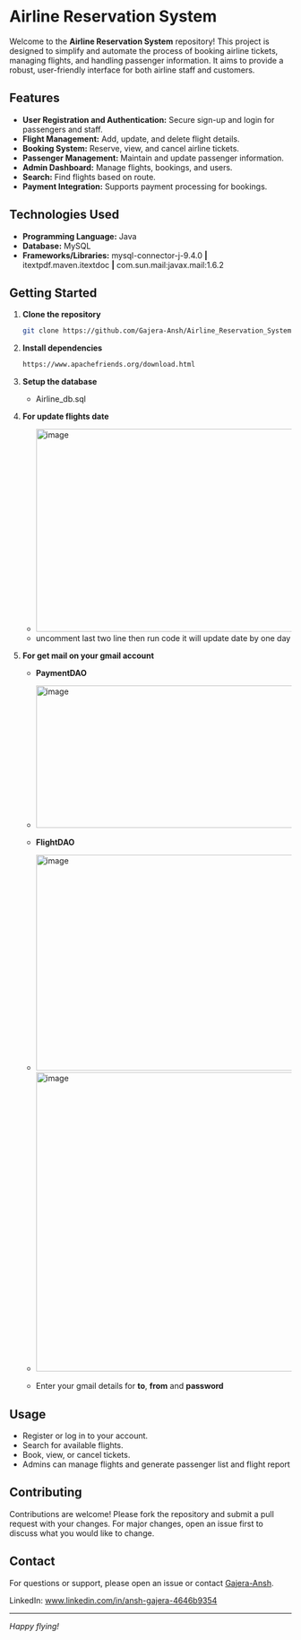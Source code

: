 # Airline Reservation System

Welcome to the **Airline Reservation System** repository! This project is designed to simplify and automate the process of booking airline tickets, managing flights, and handling passenger information. It aims to provide a robust, user-friendly interface for both airline staff and customers.

## Features

- **User Registration and Authentication:** Secure sign-up and login for passengers and staff.
- **Flight Management:** Add, update, and delete flight details.
- **Booking System:** Reserve, view, and cancel airline tickets.
- **Passenger Management:** Maintain and update passenger information.
- **Admin Dashboard:** Manage flights, bookings, and users.
- **Search:** Find flights based on route.
- **Payment Integration:** Supports payment processing for bookings.

## Technologies Used

- **Programming Language:** Java
- **Database:** MySQL
- **Frameworks/Libraries:** mysql-connector-j-9.4.0 **|** itextpdf.maven.itextdoc **|** com.sun.mail:javax.mail:1.6.2

## Getting Started

1. **Clone the repository**
   ```sh
   git clone https://github.com/Gajera-Ansh/Airline_Reservation_System.git
   ```
2. **Install dependencies**
   ```sh
   https://www.apachefriends.org/download.html
   ```
3. **Setup the database**
   - Airline_db.sql
  
4. **For update flights date**
   - <img width="1353" height="362" alt="image" src="https://github.com/user-attachments/assets/6a445705-c2db-4c04-aaab-ca1b104ea5a3" />
   - uncomment last two line then run code it will update date by one day

5. **For get mail on your gmail account**
   - **PaymentDAO**
   - <img width="535" height="254" alt="image" src="https://github.com/user-attachments/assets/1a852ddf-8efb-4841-b718-a891537c0861" />


   - **FlightDAO**
   - <img width="1334" height="385" alt="image" src="https://github.com/user-attachments/assets/8b3772cb-f565-4ec4-a61e-d93f6b7c0119" />

   - <img width="1347" height="534" alt="image" src="https://github.com/user-attachments/assets/a76af1a3-31f4-4473-8ee4-bb79321a9afd" />

   - Enter your gmail details for **to**, **from** and **password**

## Usage

- Register or log in to your account.
- Search for available flights.
- Book, view, or cancel tickets.
- Admins can manage flights and generate passenger list and flight report

## Contributing

Contributions are welcome! Please fork the repository and submit a pull request with your changes. For major changes, open an issue first to discuss what you would like to change.

## Contact

For questions or support, please open an issue or contact [Gajera-Ansh](https://github.com/Gajera-Ansh).

LinkedIn: www.linkedin.com/in/ansh-gajera-4646b9354

---

*Happy flying!*
